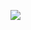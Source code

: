 <a href="https://github.com/darkness-bright"><img align="center" src="https://github-readme-stats.vercel.app/api?username=darkness-bright&show_icons=true&include_all_commits=true&hide=issues,contribs&theme=transparent&hide_border=true&border_radius=27&bg_color=fff&title_color=000&text_color=000&icon_color=000"/></a>
